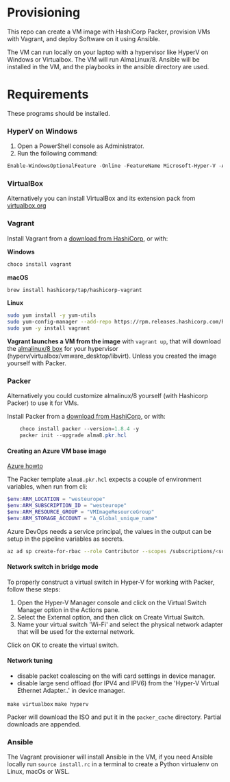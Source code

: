 # Provisioning

This repo can create a VM image with HashiCorp Packer, provision VMs with Vagrant, and deploy Software on it using Ansible.

The VM can run locally on your laptop with a hypervisor like HyperV on Windows or Virtualbox.
The VM will run AlmaLinux/8.
Ansible will be installed in the VM, and the playbooks in the ansible directory are used.

# Requirements

These programs should be installed.

### HyperV on Windows

1. Open a PowerShell console as Administrator.
2. Run the following command:

```PowerShell
Enable-WindowsOptionalFeature -Online -FeatureName Microsoft-Hyper-V -All
```

### VirtualBox

Alternatively you can install VirtualBox and its extension pack from [virtualbox.org](https://www.virtualbox.org/wiki/Downloads)

### Vagrant

Install Vagrant from a [download from HashiCorp](https://developer.hashicorp.com/vagrant/downloads), or with:

**Windows**
```PowerShell
choco install vagrant
```

**macOS**
```sh
brew install hashicorp/tap/hashicorp-vagrant
```

**Linux**
```sh
sudo yum install -y yum-utils
sudo yum-config-manager --add-repo https://rpm.releases.hashicorp.com/RHEL/hashicorp.repo
sudo yum -y install vagrant
```

**Vagrant launches a VM from the image** with `vagrant up`, that will download the [almalinux/8 box](https://app.vagrantup.com/almalinux/boxes/8) for your hypervisor (hyperv/virtualbox/vmware_desktop/libvirt). Unless you created the image yourself with Packer.

### Packer

Alternatively you could customize almalinux/8 yourself (with Hashicorp Packer) to use it for VMs.

Install Packer from a [download from HashiCorp](https://developer.hashicorp.com/packer/downloads), or with:

```PowerShell
	choco install packer --version=1.8.4 -y
	packer init --upgrade alma8.pkr.hcl
```

#### Creating an Azure VM base image

[Azure howto](https://learn.microsoft.com/en-us/azure/virtual-machines/linux/build-image-with-packer)

The Packer template `alma8.pkr.hcl` expects a couple of environment variables, when run from cli:

```PowerShell
$env:ARM_LOCATION = "westeurope"
$env:ARM_SUBSCRIPTION_ID = "westeurope"
$env:ARM_RESOURCE_GROUP = "VMImageResourceGroup"
$env:ARM_STORAGE_ACCOUNT = "A_Global_unique_name"
```


Azure DevOps needs a service principal, the values in the output can be setup in the pipeline variables as secrets.

```sh
az ad sp create-for-rbac --role Contributor --scopes /subscriptions/<subscription_id> --query "{ client_id: appId, client_secret: password, tenant_id: tenant }"
```


#### Network switch in bridge mode

To properly construct a virtual switch in Hyper-V for working with Packer, follow these steps:

1. Open the Hyper-V Manager console and click on the Virtual Switch Manager option in the Actions pane.
1. Select the External option, and then click on Create Virtual Switch.
1. Name your virtual switch 'Wi-Fi' and select the physical network adapter that will be used for the external network.

Click on OK to create the virtual switch.

#### Network tuning
- disable packet coalescing on the wifi card settings in device manager.
- disable large send offload (for IPV4 and IPV6) from the 'Hyper-V Virtual Ethernet Adapter..' in device manager.

`make virtualbox`
`make hyperv`

 Packer will download the ISO and put it in the `packer_cache` directory. Partial downloads are appended.

### Ansible

The Vagrant provisioner will install Ansible in the VM, if you need Ansible locally
run `source install.rc` in a terminal to create a Python virtualenv on Linux, macOs or WSL.
